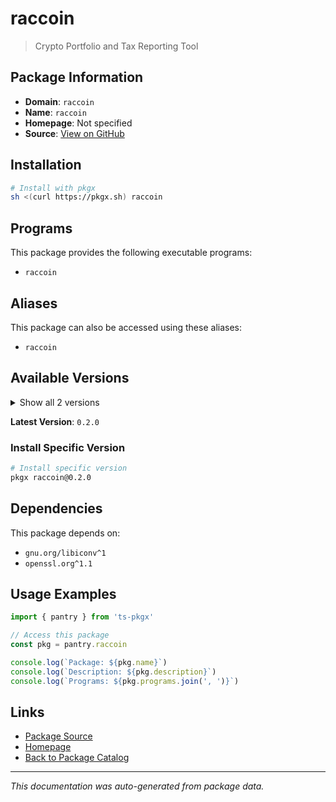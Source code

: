 # raccoin

> Crypto Portfolio and Tax Reporting Tool

## Package Information

- **Domain**: `raccoin`
- **Name**: `raccoin`
- **Homepage**: Not specified
- **Source**: [View on GitHub](https://github.com/pkgxdev/pantry/tree/main/projects/raccoin.org/package.yml)

## Installation

```bash
# Install with pkgx
sh <(curl https://pkgx.sh) raccoin
```

## Programs

This package provides the following executable programs:

- `raccoin`

## Aliases

This package can also be accessed using these aliases:

- `raccoin`

## Available Versions

<details>
<summary>Show all 2 versions</summary>

- `0.2.0`, `0.1.0`

</details>

**Latest Version**: `0.2.0`

### Install Specific Version

```bash
# Install specific version
pkgx raccoin@0.2.0
```

## Dependencies

This package depends on:

- `gnu.org/libiconv^1`
- `openssl.org^1.1`

## Usage Examples

```typescript
import { pantry } from 'ts-pkgx'

// Access this package
const pkg = pantry.raccoin

console.log(`Package: ${pkg.name}`)
console.log(`Description: ${pkg.description}`)
console.log(`Programs: ${pkg.programs.join(', ')}`)
```

## Links

- [Package Source](https://github.com/pkgxdev/pantry/tree/main/projects/raccoin.org/package.yml)
- [Homepage](#)
- [Back to Package Catalog](../package-catalog.md)

---

*This documentation was auto-generated from package data.*
